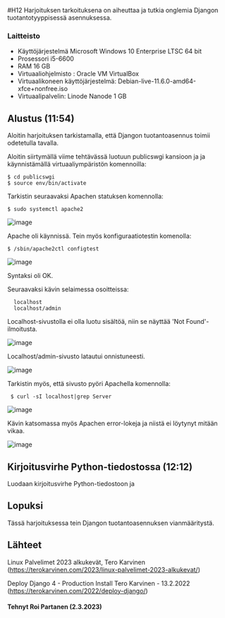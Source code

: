  #H12
 Harjoituksen tarkoituksena on aiheuttaa ja tutkia onglemia Djangon tuotantotyyppisessä asennuksessa.
 
### Laitteisto
 
* Käyttöjärjestelmä	Microsoft Windows 10 Enterprise LTSC 64 bit
* Prosessori i5-6600
* RAM 16 GB
* Virtuaaliohjelmisto : Oracle VM VirtualBox
* Virtuaalikoneen käyttöjärjestelmä: Debian-live-11.6.0-amd64-xfce+nonfree.iso
* Virtuaalipalvelin: Linode Nanode 1 GB





## Alustus (11:54)

Aloitin harjoituksen tarkistamalla, että Djangon tuotantoasennus toimii odetetulla tavalla.

    
Aloitin siirtymällä viime tehtävässä luotuun publicswgi kansioon ja ja käynnistämällä virtuaaliympäristön komennoilla:


    $ cd publicswgi
    $ source env/bin/activate
    
Tarkistin seuraavaksi Apachen statuksen komennolla:

    $ sudo systemctl apache2
    
 ![image](https://user-images.githubusercontent.com/106889187/223078157-0d051dde-5454-4e3a-8322-5e49781e76e4.png)

 Apache oli käynnissä. Tein myös konfiguraatiotestin komenolla:
 
 
    $ /sbin/apache2ctl configtest
  
  
  ![image](https://user-images.githubusercontent.com/106889187/223078771-a95362df-de21-413b-b2fc-72ffc1ff7dbc.png)
  
  Syntaksi oli OK.

    
  Seuraavaksi kävin selaimessa osoitteissa:
  
      localhost
      localhost/admin
      
  Localhost-sivustolla ei olla luotu sisältöä, niin se näyttää 'Not Found'-ilmoitusta.
  
  ![image](https://user-images.githubusercontent.com/106889187/223081647-0c97b163-8c5b-4390-a6a8-73ec16da30b3.png)

      
 Localhost/admin-sivusto latautui onnistuneesti.
  
  ![image](https://user-images.githubusercontent.com/106889187/223079493-04c078cb-422a-4ae2-9135-72b22872492c.png)
  
  Tarkistin myös, että sivusto pyöri Apachella komennolla:
  
     $ curl -sI localhost|grep Server
     
  ![image](https://user-images.githubusercontent.com/106889187/223079854-745a0a9c-ea28-4fc0-b9b5-af5ca7b28f2e.png)
  
 Kävin katsomassa myös Apachen error-lokeja ja niistä ei löytynyt mitään vikaa.
 
 
  
![image](https://user-images.githubusercontent.com/106889187/223080794-2a797e90-87e7-4954-bf2c-c39c8756f5a9.png)


## Kirjoitusvirhe Python-tiedostossa (12:12)
Luodaan kirjoitusvirhe Python-tiedostoon ja 
 
    
 ## Lopuksi 
 
 Tässä harjoituksessa tein Djangon tuotantoasennuksen vianmääritystä.
 
 
## Lähteet

Linux Palvelimet 2023 alkukevät, Tero Karvinen (https://terokarvinen.com/2023/linux-palvelimet-2023-alkukevat/)

Deploy Django 4 - Production Install Tero Karvinen - 13.2.2022 (https://terokarvinen.com/2022/deploy-django/)





#### Tehnyt Roi Partanen (2.3.2023)
